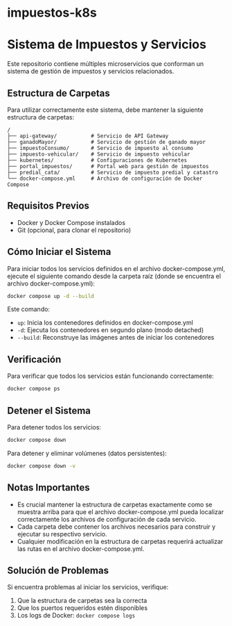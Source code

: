 # impuestos-k8s

# Sistema de Impuestos y Servicios

Este repositorio contiene múltiples microservicios que conforman un sistema de gestión de impuestos y servicios relacionados.

## Estructura de Carpetas

Para utilizar correctamente este sistema, debe mantener la siguiente estructura de carpetas:

```
/
├── api-gateway/           # Servicio de API Gateway
├── ganadoMayor/           # Servicio de gestión de ganado mayor
├── impuestoConsumo/       # Servicio de impuesto al consumo
├── impuesto-vehicular/    # Servicio de impuesto vehicular
├── kubernetes/            # Configuraciones de Kubernetes
├── portal_impuestos/      # Portal web para gestión de impuestos
├── predial_cata/          # Servicio de impuesto predial y catastro
└── docker-compose.yml     # Archivo de configuración de Docker Compose
```

## Requisitos Previos

- Docker y Docker Compose instalados
- Git (opcional, para clonar el repositorio)

## Cómo Iniciar el Sistema

Para iniciar todos los servicios definidos en el archivo docker-compose.yml, ejecute el siguiente comando desde la carpeta raíz (donde se encuentra el archivo docker-compose.yml):

```bash
docker compose up -d --build
```

Este comando:

- `up`: Inicia los contenedores definidos en docker-compose.yml
- `-d`: Ejecuta los contenedores en segundo plano (modo detached)
- `--build`: Reconstruye las imágenes antes de iniciar los contenedores

## Verificación

Para verificar que todos los servicios están funcionando correctamente:

```bash
docker compose ps
```

## Detener el Sistema

Para detener todos los servicios:

```bash
docker compose down
```

Para detener y eliminar volúmenes (datos persistentes):

```bash
docker compose down -v
```

## Notas Importantes

- Es crucial mantener la estructura de carpetas exactamente como se muestra arriba para que el archivo docker-compose.yml pueda localizar correctamente los archivos de configuración de cada servicio.
- Cada carpeta debe contener los archivos necesarios para construir y ejecutar su respectivo servicio.
- Cualquier modificación en la estructura de carpetas requerirá actualizar las rutas en el archivo docker-compose.yml.

## Solución de Problemas

Si encuentra problemas al iniciar los servicios, verifique:

1. Que la estructura de carpetas sea la correcta
2. Que los puertos requeridos estén disponibles
3. Los logs de Docker: `docker compose logs`